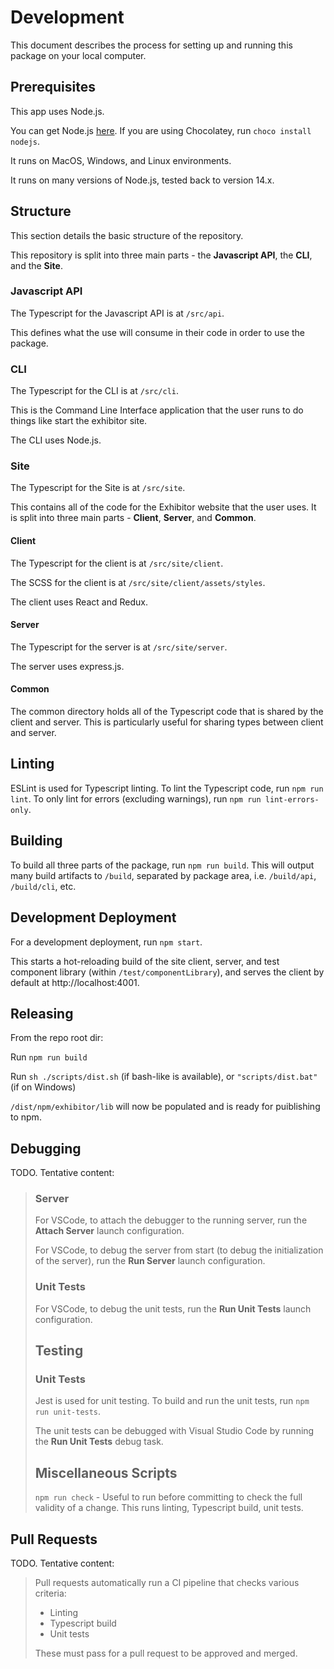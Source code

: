 # Development

This document describes the process for setting up and running this package on your local computer.

## Prerequisites

This app uses Node.js.

You can get Node.js [here](https://nodejs.org/en/). If you are using Chocolatey, run `choco install nodejs`.

It runs on MacOS, Windows, and Linux environments.

It runs on many versions of Node.js, tested back to version 14.x.

## Structure

This section details the basic structure of the repository.

This repository is split into three main parts - the **Javascript API**, the **CLI**, and the **Site**.

### Javascript API

The Typescript for the Javascript API is at `/src/api`.

This defines what the use will consume in their code in order to use the package.

### CLI

The Typescript for the CLI is at `/src/cli`.

This is the Command Line Interface application that the user runs to do things like start the exhibitor site.

The CLI uses Node.js.

### Site

The Typescript for the Site is at `/src/site`.

This contains all of the code for the Exhibitor website that the user uses. It is split into three main parts - **Client**, **Server**, and **Common**.

#### Client

The Typescript for the client is at `/src/site/client`.

The SCSS for the client is at `/src/site/client/assets/styles`.

The client uses React and Redux.

#### Server

The Typescript for the server is at `/src/site/server`.

The server uses express.js.

#### Common

The common directory holds all of the Typescript code that is shared by the client and server. This is particularly useful for sharing types between client and server.

## Linting

ESLint is used for Typescript linting. To lint the Typescript code, run `npm run lint`. To only lint for errors (excluding warnings), run `npm run lint-errors-only`.

## Building

To build all three parts of the package, run `npm run build`. This will output many build artifacts to `/build`, separated by package area, i.e. `/build/api`, `/build/cli`, etc.

## Development Deployment

For a development deployment, run `npm start`.

This starts a hot-reloading build of the site client, server, and test component library (within `/test/componentLibrary`), and serves the client by default at http://localhost:4001.

## Releasing

From the repo root dir:

Run `npm run build`

Run `sh ./scripts/dist.sh` (if bash-like is available), or `"scripts/dist.bat"` (if on Windows)

`/dist/npm/exhibitor/lib` will now be populated and is ready for puiblishing to npm.

## Debugging

TODO. Tentative content:

> ### Server
> 
> For VSCode, to attach the debugger to the running server, run the **Attach Server** launch configuration.
> 
> For VSCode, to debug the server from start (to debug the initialization of the server), run the **Run Server** launch configuration.
> 
> ### Unit Tests
> 
> For VSCode, to debug the unit tests, run the **Run Unit Tests** launch configuration.
> 
> ## Testing
> 
> ### Unit Tests
> 
> Jest is used for unit testing. To build and run the unit tests, run `npm run unit-tests`.
> 
> The unit tests can be debugged with Visual Studio Code by running the **Run Unit Tests** debug task.
> 
> ## Miscellaneous Scripts
> 
> `npm run check` - Useful to run before committing to check the full validity of a change. This runs linting, Typescript build, unit tests.

## Pull Requests

TODO. Tentative content:

> Pull requests automatically run a CI pipeline that checks various criteria:
> 
> * Linting
> * Typescript build
> * Unit tests
> 
> These must pass for a pull request to be approved and merged.
